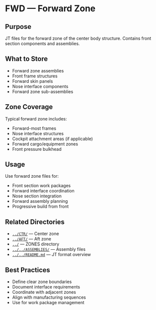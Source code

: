 # FWD — Forward Zone

## Purpose

JT files for the forward zone of the center body structure. Contains front section components and assemblies.

## What to Store

- Forward zone assemblies
- Front frame structures
- Forward skin panels
- Nose interface components
- Forward zone sub-assemblies

## Zone Coverage

Typical forward zone includes:
- Forward-most frames
- Nose interface structures
- Cockpit attachment areas (if applicable)
- Forward cargo/equipment zones
- Front pressure bulkhead

## Usage

Use forward zone files for:
- Front section work packages
- Forward interface coordination
- Nose section integration
- Forward assembly planning
- Progressive build from front

## Related Directories

- [`../CTR/`](../CTR/) — Center zone
- [`../AFT/`](../AFT/) — Aft zone
- [`../`](../) — ZONES directory
- [`../../ASSEMBLIES/`](../../ASSEMBLIES/) — Assembly files
- [`../../README.md`](../../README.md) — JT format overview

## Best Practices

- Define clear zone boundaries
- Document interface requirements
- Coordinate with adjacent zones
- Align with manufacturing sequences
- Use for work package management
